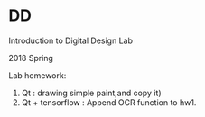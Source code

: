# DD

Introduction to Digital Design Lab

2018 Spring

Lab homework:

  1. Qt : drawing simple paint,and copy it)
  2. Qt + tensorflow : Append OCR function to hw1.
